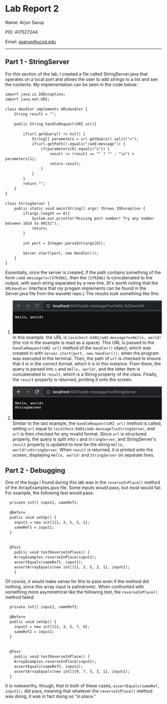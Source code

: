 # Lab Report 2
Name: Arjun Sarup

PID: A17527244

Email: asarup@ucsd.edu

---

## Part 1 - StringServer

For this section of the lab, I created a file called StringServer.java that operates on a local port and allows the user to add strings to a list and see the contents. My implementation can be seen in the code below:

```
import java.io.IOException;
import java.net.URI;

class Handler implements URLHandler {
    String result = "";

    public String handleRequest(URI url){
        
        if(url.getQuery() != null) {
            String[] parameters = url.getQuery().split("=");
            if(url.getPath().equals("/add-message")) {
                if(parameters[0].equals("s")) {
                    result += (result == "" ? "" : "\n") + parameters[1];
                    return result;
                }
            } 
        }
        return "";
    }
}

class StringServer {
    public static void main(String[] args) throws IOException {
        if(args.length == 0){
            System.out.println("Missing port number! Try any number between 1024 to 49151");
            return;
        }

        int port = Integer.parseInt(args[0]);

        Server.start(port, new Handler());
    }
}
```

Essentially, once the server is created, if the path contains something of the form `/add-message?s=[STRING]`, then the `[STRING]` is concatenated to the output, with each string separated by a new line. (It's worth noting that the `URLHandler` interface that my progam implements can be found in the Server.java file from the wavelet repo.) The results look something like this:

1) ![StringServer Demo 1](StringServer_Demo_1.png)
In this example, the URL is `localhost:6401/add-message?s=Hello, world!` (the `%20` in the example is read as a space). This URL is passed to the `handleRequest(URI url)` method of the `Handler()` object, which was created in with `Server.start(port, new Handler());` when the program was executed in the terminal. Then, the path of `url` is checked to ensure that it is in the correct format, which it is in this instance. From there, the query is parsed into `s` and `Hello, world!`, and the latter item is concatenated to `result`, which is a String property of the class. Finally, the `result` property is returned, printing it onto the screen.

2) ![StringServer Demo 2](StringServer_Demo_2.png)
Similar to the last example, the `handleRequest(URI url)` method is called, setting `url` equal to `localhost:6401/add-message?s=StringServer`, and `url` is then checked for any invalid format. Since `url` is structured properly, the query is split into `s` and `StringServer`, and StringServer's `result` property is updated to now be the string `Hello, world!\nStringServer`. When `result` is returned, it is printed onto the screen, displaying `Hello, world!` and `StringServer` on separate lines.


## Part 2 - Debugging
One of the bugs I found during this lab was in the `reverseInPlace()` method of the ArrayExamples.java file. Some inputs would pass, but most would fail. For example, the following test would pass:
```
  private int[] input1, sameRef1;

  @Before
  public void setUp() {
    input1 = new int[]{1, 3, 5, 3, 1};
    sameRef1 = input1;
  }

  
  @Test 
	public void testReverseInPlace() {
    ArrayExamples.reverseInPlace(input1);
    assertEquals(sameRef1, input1);
    assertArrayEquals(new int[]{1, 3, 5, 3, 1}, input1);
	}
```
Of course, it would make sense for this to pass even if the method did nothing, since this array input is palindromic. When confronted with something more asymmetrical like the following test, the `reverseInPlace()` method failed.
```
  private int[] input2, sameRef2;

  @Before
  public void setUp() {
    input2 = new int[]{1, 3, 5, 7, 9};
    sameRef2 = input2;
  }

  
  @Test 
	public void testReverseInPlace() {
    ArrayExamples.reverseInPlace(input2);
    assertEquals(sameRef2, input2);
    assertArrayEquals(new int[]{9, 7, 5, 3, 1}, input1);
  }
```
It is noteworthy, though, that in both of these cases, `assertEquals(sameRef, input1);` did pass, meaning that whatever the `reverseInPlace()` method was doing, it was in fact doing so "in place." 



